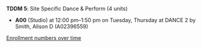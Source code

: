 **TDDM 5**: Site Specific Dance & Perform (4 units)

- **A00** (Studio) at 12:00 pm–1:50 pm on Tuesday, Thursday at DANCE 2 by Smith, Alison D (A02396559)

[Enrollment numbers over time](./TDDM5.tsv)
